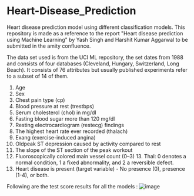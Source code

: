 # Heart-Disease_Prediction
Heart disease prediction model using different classification models.
This repository is made as a reference to the report "Heart disease prediction using Machine Learning" by Yash Singh and Harshit Kumar Aggarwal to be submitted in the amity confluence.

The data set used is from the UCI ML repository, the set dates from 1988 and consists of four databases (Cleveland, Hungary, Switzerland, Long Beach). It consists of 76 attributes but usually published experiments refer to a subset of 14 of them. 
1. Age 
2. Sex 
3. Chest pain type (cp) 
4. Blood pressure at rest (trestbps) 
5. Serum cholesterol (chol) in mg/dl 
6. Fasting blood sugar more than 120 mg/dl 
7. Resting electrocardiogram (restecg) findings 
8. The highest heart rate ever recorded (thalach) 
9. Exang (exercise-induced angina) 
10. Oldpeak ST depression caused by activity compared to rest 
11. The slope of the ST section of the peak workout 
12. Fluoroscopically colored main vessel count (0–3) 13. Thal: 0 denotes a normal condition, 1 a fixed abnormality, and 2 a reversible defect. 
14. Heart disease is present (target variable) - No presence (0), presence (1-4), or both.


Following are the test score results for all the models :
![image](https://github.com/Yash-29-10-2003/Heart-Disease_Prediction/assets/89728102/828d52dd-c1aa-488c-aec7-13e241bb5b7f)
